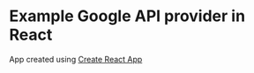 # Example Google API provider in React

App created using [Create React App](https://github.com/facebook/create-react-app)

